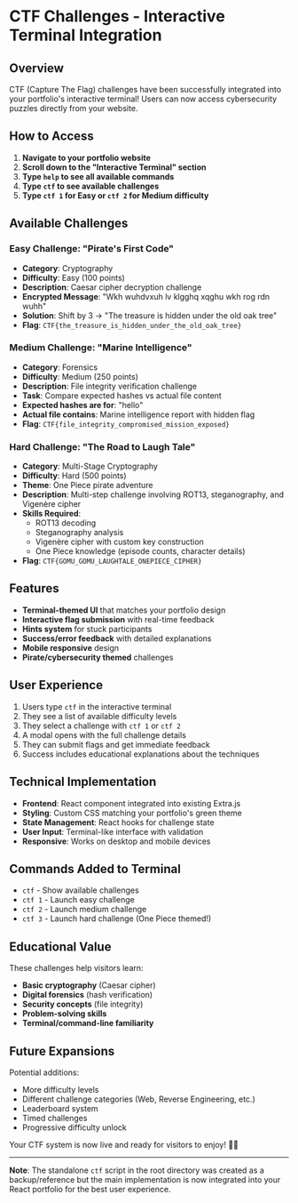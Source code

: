 # CTF Challenges - Interactive Terminal Integration

## Overview

CTF (Capture The Flag) challenges have been successfully integrated into your portfolio's interactive terminal! Users can now access cybersecurity puzzles directly from your website.

## How to Access

1. **Navigate to your portfolio website**
2. **Scroll down to the "Interactive Terminal" section**
3. **Type `help` to see all available commands**
4. **Type `ctf` to see available challenges**
5. **Type `ctf 1` for Easy or `ctf 2` for Medium difficulty**

## Available Challenges

### Easy Challenge: "Pirate's First Code"
- **Category**: Cryptography
- **Difficulty**: Easy (100 points)
- **Description**: Caesar cipher decryption challenge
- **Encrypted Message**: "Wkh wuhdvxuh lv klgghq xqghu wkh rog rdn wuhh"
- **Solution**: Shift by 3 → "The treasure is hidden under the old oak tree"
- **Flag**: `CTF{the_treasure_is_hidden_under_the_old_oak_tree}`

### Medium Challenge: "Marine Intelligence"
- **Category**: Forensics  
- **Difficulty**: Medium (250 points)
- **Description**: File integrity verification challenge
- **Task**: Compare expected hashes vs actual file content
- **Expected hashes are for**: "hello"
- **Actual file contains**: Marine intelligence report with hidden flag
- **Flag**: `CTF{file_integrity_compromised_mission_exposed}`

### Hard Challenge: "The Road to Laugh Tale"
- **Category**: Multi-Stage Cryptography
- **Difficulty**: Hard (500 points) 
- **Theme**: One Piece pirate adventure
- **Description**: Multi-step challenge involving ROT13, steganography, and Vigenère cipher
- **Skills Required**: 
  - ROT13 decoding
  - Steganography analysis 
  - Vigenère cipher with custom key construction
  - One Piece knowledge (episode counts, character details)
- **Flag**: `CTF{GOMU_GOMU_LAUGHTALE_ONEPIECE_CIPHER}`

## Features

- **Terminal-themed UI** that matches your portfolio design
- **Interactive flag submission** with real-time feedback
- **Hints system** for stuck participants
- **Success/error feedback** with detailed explanations
- **Mobile responsive** design
- **Pirate/cybersecurity themed** challenges

## User Experience

1. Users type `ctf` in the interactive terminal
2. They see a list of available difficulty levels
3. They select a challenge with `ctf 1` or `ctf 2`
4. A modal opens with the full challenge details
5. They can submit flags and get immediate feedback
6. Success includes educational explanations about the techniques

## Technical Implementation

- **Frontend**: React component integrated into existing Extra.js
- **Styling**: Custom CSS matching your portfolio's green theme
- **State Management**: React hooks for challenge state
- **User Input**: Terminal-like interface with validation
- **Responsive**: Works on desktop and mobile devices

## Commands Added to Terminal

- `ctf` - Show available challenges
- `ctf 1` - Launch easy challenge
- `ctf 2` - Launch medium challenge  
- `ctf 3` - Launch hard challenge (One Piece themed!)

## Educational Value

These challenges help visitors learn:
- **Basic cryptography** (Caesar cipher)
- **Digital forensics** (hash verification)
- **Security concepts** (file integrity)
- **Problem-solving skills**
- **Terminal/command-line familiarity**

## Future Expansions

Potential additions:
- More difficulty levels
- Different challenge categories (Web, Reverse Engineering, etc.)
- Leaderboard system
- Timed challenges
- Progressive difficulty unlock

Your CTF system is now live and ready for visitors to enjoy! 🏴‍☠️

---

**Note**: The standalone `ctf` script in the root directory was created as a backup/reference but the main implementation is now integrated into your React portfolio for the best user experience.
